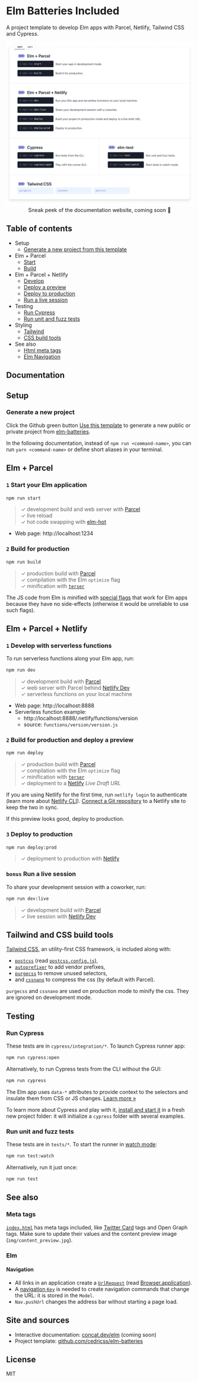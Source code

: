# Elm Batteries Included

A project template to develop Elm apps with Parcel, Netlify, Tailwind CSS and Cypress.

<p align="center">
<img src="https://raw.githubusercontent.com/cedricss/elm-batteries/master/img/content_preview.jpg")/>
Sneak peek of the documentation website, coming soon 🤞
</p>

## Table of contents

- Setup
  - [Generate a new project from this template](#generate-a-new-project)
- Elm + Parcel
  - [Start](#-1-start-your-elm-application)
  - [Build](#-2-build-for-production)
- Elm + Parcel + Netlify
  - [Develop](#-1-develop-with-serverless-functions)
  - [Deploy a preview](#-2-build-for-production-and-deploy-a-preview)
  - [Deploy to production](#-3-deploy-to-production)
  - [Run a live session](#-bonus-run-a-live-session)
- Testing
  - [Run Cypress](#run-cypress)
  - [Run unit and fuzz tests](#run-unit-and-fuzz-tests)
- Styling
  - [Tailwind](#tailwind-and-css-build-tools)
  - [CSS build tools](#tailwind-and-css-build-tools)
- See also
  - [Html meta tags](#meta-tags)
  - [Elm Navigation](#navigation)

## Documentation

## Setup

### Generate a new project

Click the Github green button [Use this template](https://github.com/cedricss/elm-batteries/generate) to generate a new public or private project from [elm-batteries](https://github.com/cedricss/elm-batteries).

In the following documentation, instead of `npm run <command-name>`, you can run `yarn <command-name>` or define short aliases in your terminal.

## Elm + Parcel

### `1` Start your Elm application

```bash
npm run start
```

> ✓ development build and web server with [Parcel](https://parceljs.org/)<br/>
> ✓ live reload<br/>
> ✓ hot code swapping with [elm-hot](https://github.com/klazuka/elm-hot)<br/>

- Web page: http://localhost:1234

### `2` Build for production

```bash
npm run build
```

> ✓ production build with [Parcel](https://parceljs.org/)<br/>
> ✓ compilation with the Elm `optimize` flag<br/>
> ✓ minification with [`terser`](https://github.com/terser-js/terser)<br/>

The JS code from Elm is minified with [special flags](https://elm-lang.org/0.19.0/optimize) that work for Elm apps because they have no side-effects (otherwise it would be unreliable to use such flags).

## Elm + Parcel + Netlify

### `1` Develop with serverless functions

To run serverless functions along your Elm app, run:

```bash
npm run dev
```

> ✓ development build with [Parcel](https://parceljs.org/)<br/>
> ✓ web server with Parcel behind [Netlify Dev](https://www.netlify.com/docs/cli/#netlify-dev-beta)<br/>
> ✓ serverless functions on your local machine<br/>

- Web page: http://localhost:8888
- Serverless function example:
  - http://localhost:8888/.netlify/functions/version
  - source: `functions/version/version.js`

### `2` Build for production and deploy a preview

```bash
npm run deploy
```

> ✓ production build with [Parcel](https://parceljs.org/)<br/>
> ✓ compilation with the Elm `optimize` flag<br/>
> ✓ minification with [`terser`](https://github.com/terser-js/terser)<br/>
> ✓ deployment to a [Netlify](https://www.netlify.com/docs/welcome/) _Live Draft URL_<br/>

If you are using Netlify for the first time, run `netlify login` to authenticate (learn more about [Netlify CLI](https://www.netlify.com/docs/cli/)). [Connect a Git repository](https://www.netlify.com/docs/continuous-deployment/) to a Netlify site to keep the two in sync.

If this preview looks good, deploy to production.

### `3` Deploy to production

```bash
npm run deploy:prod
```

> ✓ deployment to production with [Netlify](https://www.netlify.com/docs/welcome/)<br/>

### `bonus` Run a live session

To share your development session with a coworker, run:

```bash
npm run dev:live
```

> ✓ development build with [Parcel](https://parceljs.org/)<br/>
> ✓ live session with [Netlify Dev](https://www.netlify.com/docs/welcome/)<br/>

## Tailwind and CSS build tools

[Tailwind CSS](https://tailwindcss.com/), an utility-first CSS framework, is included along with:

- [`postcss`](https://postcss.org/) (read [`postcss.config.js`](postcss.config.js)),
- [`autoprefixer`](https://github.com/postcss/autoprefixer) to add vendor prefixes,
- [`purgecss`](https://github.com/FullHuman/purgecss) to remove unused selectors,
- and [`cssnano`](https://cssnano.co/) to compress the css (by default with Parcel).

`purgecss` and `cssnano` are used on production mode to minify the css. They are ignored on development mode.

## Testing

### Run Cypress

These tests are in `cypress/integration/*`. To launch Cypress runner app:

```bash
npm run cypress:open
```

Alternatively, to run Cypress tests from the CLI without the GUI:

```bash
npm run cypress
```

The Elm app uses `data-*` attributes to provide context to the selectors and insulate them from CSS or JS changes. [Learn more »](https://docs.cypress.io/guides/references/best-practices.html#Selecting-Elements)

To learn more about Cypress and play with it, [install and start it](https://docs.cypress.io/guides/getting-started/installing-cypress.html#Installing) in a fresh new project folder: it will initialize a `cypress` folder with several examples.

### Run unit and fuzz tests

These tests are in `tests/*`. To start the runner in [watch mode](https://github.com/rtfeldman/node-test-runner#--watch):

```bash
npm run test:watch
```

Alternatively, run it just once:

```bash
npm run test
```

## See also

### Meta tags

[`index.html`](index.html) has meta tags included, like [Twitter Card](https://developer.twitter.com/en/docs/tweets/optimize-with-cards/guides/getting-started.html) tags and Open Graph tags. Make sure to update their values and the content preview image (`img/content_preview.jpg`).

### Elm

#### Navigation

- All links in an application create a [`UrlRequest`](https://package.elm-lang.org/packages/elm/browser/latest/Browser#UrlRequest) (read [Browser.application](https://package.elm-lang.org/packages/elm/browser/latest/Browser#application)).
- A [navigation `Key`](https://package.elm-lang.org/packages/elm/browser/latest/Browser-Navigation#Key) is needed to create navigation commands that change the URL: it is stored in the `Model`.
- `Nav.pushUrl` changes the address bar without starting a page load.

## Site and sources

- Interactive documentation: [concat.dev/elm](https://concat.dev/elm) (coming soon)
- Project template: [github.com/cedricss/elm-batteries](https://github.com/cedricss/elm-batteries)

## License

MIT
